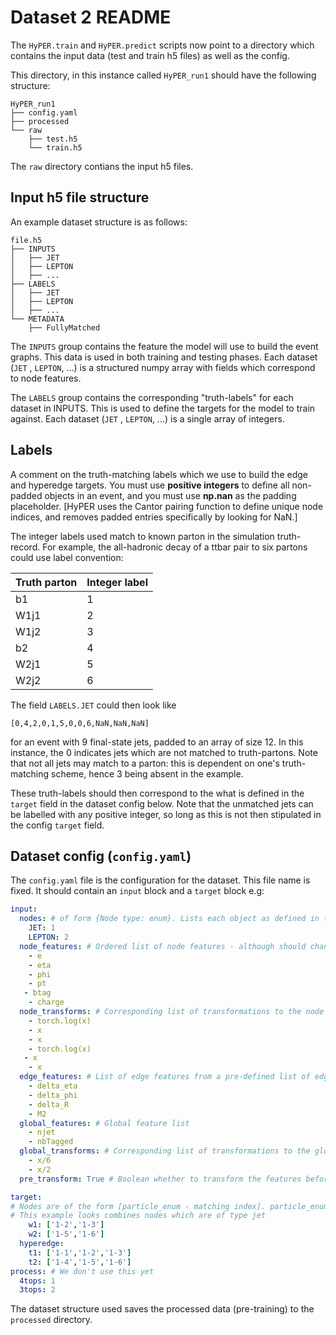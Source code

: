 # Dataset 2 README

The `HyPER.train` and `HyPER.predict` scripts now point to a directory which contains the input data (test and train h5 files) as well as the config.

This directory, in this instance called `HyPER_run1` should have the following structure:
```
HyPER_run1
├── config.yaml
├── processed
└── raw
    ├── test.h5
    └── train.h5
```
The `raw` directory contians the input h5 files. 

## Input h5 file structure

An example dataset structure is as follows:
```
file.h5
├── INPUTS
│   ├── JET
│   ├── LEPTON
│   ├── ...
├── LABELS
│   ├── JET
│   ├── LEPTON
│   ├── ...
└── METADATA
    ├── FullyMatched
```
The `INPUTS` group contains the feature the model will use to build the event graphs. This data is used in both training and testing phases. Each dataset (`JET` , `LEPTON`, ...) is a structured numpy array with fields which correspond to node features.

The `LABELS` group contains the corresponding "truth-labels" for each dataset in INPUTS. This is used to define the targets for the model to train against. Each dataset (`JET` , `LEPTON`, ...) is a single array of integers.

## Labels 
A comment on the truth-matching labels which we use to build the edge and hyperedge targets. You must use **positive integers** to define all non-padded objects in an event, and you must use **np.nan** as the padding placeholder. [HyPER uses the Cantor pairing function to define unique node indices, and removes padded entries specifically by looking for NaN.]

The integer labels used match to known parton in the simulation truth-record. For example, the all-hadronic decay of a ttbar pair to six partons could use label convention:

| Truth parton | Integer label |
|--------------|---------------|
| b1           | 1             |
| W1j1         | 2             |
| W1j2         | 3             |
| b2           | 4             |
| W2j1         | 5             |
| W2j2         | 6             |


The field `LABELS.JET` could then look like 
```
[0,4,2,0,1,5,0,0,6,NaN,NaN,NaN]
```
for an event with 9 final-state jets, padded to an array of size 12. In this instance, the 0 indicates jets which are not matched to truth-partons. Note that not all jets may match to a parton: this is dependent on one's truth-matching scheme, hence 3 being absent in the example. 

These truth-labels should then correspond to the what is defined in the `target` field in the dataset config below. Note that the unmatched jets can be labelled with any positive integer, so long as this is not then stipulated in the config `target` field.

## Dataset config (`config.yaml`)

The `config.yaml` file is the configuration for the dataset. This file name is fixed. It should contain an `input` block and a `target` block e.g:

```yaml 
input:
  nodes: # of form {Node type: enum}. Lists each object as defined in the "INPUTS" group of the h5 files, with an enum which the user can define, and which HyPER
    JET: 1
    LEPTON: 2
  node_features: # Ordered list of node features - although should change such that doesn't need to be in this order
    - e
    - eta
    - phi 
    - pt 
   - btag
    - charge
  node_transforms: # Corresponding list of transformations to the node features
    - torch.log(x)
    - x
    - x
    - torch.log(x)
   - x
    - x
  edge_features: # List of edge features from a pre-defined list of edge features which HyPER can construct
    - delta_eta
    - delta_phi
    - delta_R
    - M2
  global_features: # Global feature list
    - njet
    - nbTagged
  global_transforms: # Corresponding list of transformations to the global data
    - x/6
    - x/2
  pre_transform: True # Boolean whether to transform the features before saving the dataset PyG object to file

target: 
# Nodes are of the form [particle_enum - matching index]. particle_enum corresponds to the values of the nodes field above. 
# This example looks combines nodes which are of type jet
    w1: ['1-2','1-3']
    w2: ['1-5','1-6']
  hyperedge: 
    t1: ['1-1','1-2','1-3']
    t2: ['1-4','1-5','1-6']
process: # We don't use this yet
  4tops: 1
  3tops: 2
```

The dataset structure used saves the processed data (pre-training) to the `processed` directory.
